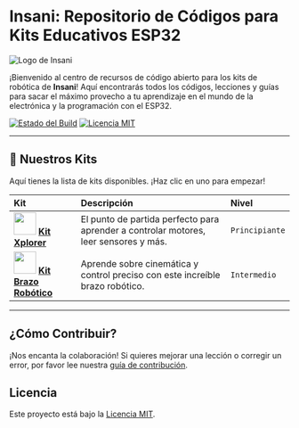 # Insani: Repositorio de Códigos para Kits Educativos ESP32

![Logo de Insani](https://insani.academy/wp-content/uploads/2025/07/logo_insani.png)

¡Bienvenido al centro de recursos de código abierto para los kits de robótica de **Insani**! Aquí encontrarás todos los códigos, lecciones y guías para sacar el máximo provecho a tu aprendizaje en el mundo de la electrónica y la programación con el ESP32.

[![Estado del Build](https://img.shields.io/badge/build-passing-brightgreen)](https://github.com/tu-usuario/Insani-ESP32-Kits)
[![Licencia MIT](https://img.shields.io/badge/License-MIT-blue.svg)](https://opensource.org/licenses/MIT)

---

## 🚀 Nuestros Kits

Aquí tienes la lista de kits disponibles. ¡Haz clic en uno para empezar!

| Kit | Descripción | Nivel |
| :--- | :--- | :--- |
| <img src="https://insani.academy/wp-content/uploads/2025/07/Emsamble_2-v8.png" width="40"> **[Kit Xplorer](./Kits-STEM/Kit-Xplorer/)** | El punto de partida perfecto para aprender a controlar motores, leer sensores y más. | `Principiante` |
| <img src="https://insani.academy/wp-content/uploads/2025/07/emsamble_todo_blanco_7.png" width="40"> **[Kit Brazo Robótico](./Kits-STEM/Kit-Brazo-Robótico/)** | Aprende sobre cinemática y control preciso con este increíble brazo robótico. | `Intermedio` |


---

## ¿Cómo Contribuir?

¡Nos encanta la colaboración! Si quieres mejorar una lección o corregir un error, por favor lee nuestra [guía de contribución](./CONTRIBUTING.md).

## Licencia

Este proyecto está bajo la [Licencia MIT](./LICENSE).